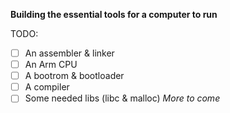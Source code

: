 
<b> Building the essential tools for a computer to run </b>

TODO:
- [ ] An assembler & linker
- [ ] An Arm CPU
- [ ] A bootrom & bootloader
- [ ] A compiler
- [ ] Some needed libs (libc & malloc)
*More to come*